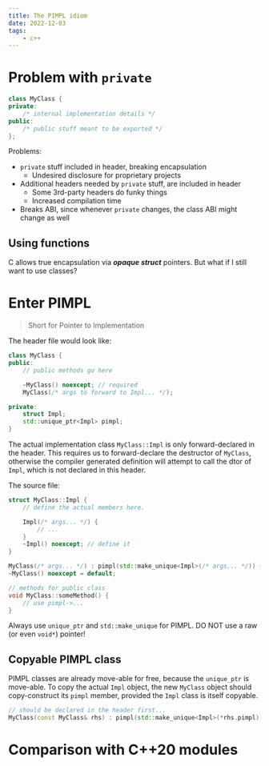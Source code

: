 ```yaml
---
title: The PIMPL idiom
date: 2022-12-03
tags:
    - c++
---
```


# Problem with `private`
```cpp
class MyClass {
private:
	/* internal implementation details */
public:
	/* public stuff meant to be exported */
};
```

Problems:
* `private` stuff included in header, breaking encapsulation
	* Undesired disclosure for proprietary projects
* Additional headers needed by `private` stuff, are included in header
	* Some 3rd-party headers do funky things
	* Increased compilation time
* Breaks ABI, since whenever `private` changes, the class ABI might change as well

## Using functions
C allows true encapsulation via ***opaque struct*** pointers. But what if I still want to use classes?

# Enter PIMPL
>Short for Pointer to Implementation

The header file would look like:
```cpp
class MyClass {
public:
    // public methods go here

    ~MyClass() noexcept; // required
    MyClass(/* args to forward to Impl... */);

private:
    struct Impl;
    std::unique_ptr<Impl> pimpl;
}
```

The actual implementation class `MyClass::Impl` is only forward-declared in the header.
This requires us to forward-declare the destructor of `MyClass`, otherwise the compiler generated definition will attempt to call the dtor of `Impl`, which is not declared in this header.

The source file:
```cpp
struct MyClass::Impl {
    // define the actual members here.

    Impl(/* args... */) {
        // ...
    }
    ~Impl() noexcept; // define it
}

MyClass(/* args... */) : pimpl(std::make_unique<Impl>(/* args... */)) {} // always use make_unique
~MyClass() noexcept = default;

// methods for public class
void MyClass::someMethod() {
    // use pimpl->...
}
```

Always use `unique_ptr` and `std::make_unique` for PIMPL. DO NOT use a raw (or even `void*`) pointer!

## Copyable PIMPL class
PIMPL classes are already move-able for free, because the `unique_ptr` is move-able.
To copy the actual `Impl` object, the new `MyClass` object should copy-construct its `pimpl` member, provided the `Impl` class is itself copyable.
```cpp
// should be declared in the header first...
MyClass(const MyClass& rhs) : pimpl(std::make_unique<Impl>(*rhs.pimpl)) {}
```

# Comparison with C++20 modules
